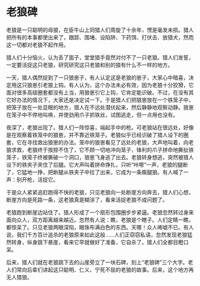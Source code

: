 # 老狼碑

老狼是一只聪明的母狼，在臣牛山上同猎人们周旋了十余年，愣是毫发未损。猎人把所有的本事都使出来了，跟踪、围堵、设陷阱、下药饵、打伏击、放猎犬，然而这一切都对老狼不起作用。 

猎人们十分恼火，认为丢了面子，堂堂猎手竟然对付不了一只老狼。猎人们发誓，一定要活捉这只老狼，研究研究这只老狼和别的狼有什么不一样的地方。 

一天，猎人偶然捉到了一只狼崽子，有人认定这是老狼的崽子，大家心中暗喜，决定用这只狼崽引老狼上钩。有人认为，这个办法未必有效，因为老狼十分狡猾，它面对很多高级圈套都没有上当，用狼崽引它上钩，它肯定能识破。不过，在没有其它好办法的情况下，大家还是决定试一下。于是猎人们把狼崽放在一个铁笼子中，把笼子放在一处显眼的地方，猎人在不远处潜伏起来，然后静静地观察动静。狼崽在笼子中不停地叫唤，并使劲用爪子抓铁丝，试图逃走，但一点用也没有。 

夜深了，老狼出现了。猎人们一阵惊喜，端起手中的枪。可老狼站在很远处，好像是在观察着铁笼中的狼崽，并不靠近铁笼子。老狼似乎已经识破了猎人设下的圈套，它在寻找救出狼崽的办法。笼中的狼崽看见了远处的老狼，大声地叫着，向老狼求救，老狼终于按捺不住了，它不顾一切地冲向笼子，锋利的爪子拼命地撕扯铁笼子，铁笼子终被撕破一个洞口，狼崽飞身逃了出去。老狼转身想逃，突然被猎人设下的铁夹子夹住了后腿。它大声叫着拼命挣扎，只听“咔嚓”一声，老狼的腿断了，它猛地一挣，把断腿从铁夹子中拉了出来，它成为一条瘸腿狼。有人喊了一声：别开枪，活捉它。 

于是众人紧紧追赶跑得不快的老狼，只见老狼向一处断崖方向奔去，猎人们心想，断崖方向是死路一条，这老狼真是糊涂了，看来活捉老狼不成问题了。 

老狼跑到断崖边站住了。猎人形成了一个扇形包围圈步步紧逼。老狼忽然转过身来面向众人，双方距离越来越近。忽然有人说：瞧，老狼是个瞎子。人们定睛一瞧，都惊呆了。只见老狼两眼深陷，眼珠布满白色的东西。天哪！众人唏嘘不已。有人说，我们千方百计追杀的老狼原来如此这般……人们正窃窃私语，忽然发现老狼猛然转身，纵身跳下悬崖，看来它早就做好了准备，它自杀了。猎人们全都目瞪口呆。 

后来，猎人们就在老狼跳下去的山崖旁立了一块石碑，刻上“老狼碑”三个大字。老人们常向后辈们讲起这只聪明、仁义、宁死不屈的老狼的故事。后来，这个地方再无人猎狼。
 